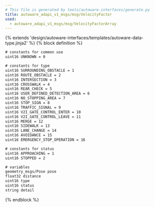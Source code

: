 ```yaml
---
# This file is generated by tools/autoware-interfaces/generate.py
title: autoware_adapi_v1_msgs/msg/VelocityFactor
used:
  - autoware_adapi_v1_msgs/msg/VelocityFactorArray
---
```


{% extends 'design/autoware-interfaces/templates/autoware-data-type.jinja2' %}
{% block definition %}

```txt
# constants for common use
uint16 UNKNOWN = 0

# constants for type
uint16 SURROUNDING_OBSTACLE = 1
uint16 ROUTE_OBSTACLE = 2
uint16 INTERSECTION = 3
uint16 CROSSWALK = 4
uint16 REAR_CHECK = 5
uint16 USER_DEFINED_DETECTION_AREA = 6
uint16 NO_STOPPING_AREA = 7
uint16 STOP_SIGN = 8
uint16 TRAFFIC_SIGNAL = 9
uint16 V2I_GATE_CONTROL_ENTER = 10
uint16 V2I_GATE_CONTROL_LEAVE = 11
uint16 MERGE = 12
uint16 SIDEWALK = 13
uint16 LANE_CHANGE = 14
uint16 AVOIDANCE = 15
uint16 EMERGENCY_STOP_OPERATION = 16

# constants for status
uint16 APPROACHING = 1
uint16 STOPPED = 2

# variables
geometry_msgs/Pose pose
float32 distance
uint16 type
uint16 status
string detail
```

{% endblock %}
